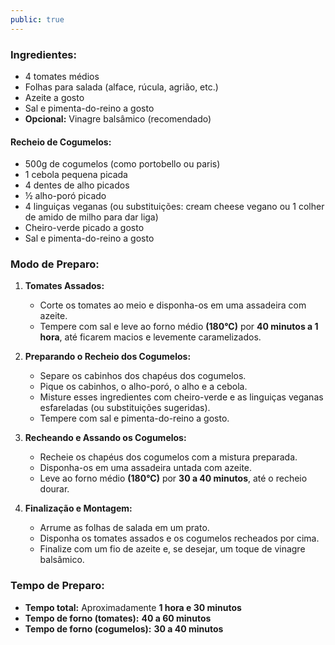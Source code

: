 ```yaml
---
public: true
---
```


### Ingredientes:

- 4 tomates médios
- Folhas para salada (alface, rúcula, agrião, etc.)
- Azeite a gosto
- Sal e pimenta-do-reino a gosto
- **Opcional:** Vinagre balsâmico (recomendado)

#### **Recheio de Cogumelos:**

- 500g de cogumelos (como portobello ou paris)
- 1 cebola pequena picada
- 4 dentes de alho picados
- ½ alho-poró picado
- 4 linguiças veganas (ou substituições: cream cheese vegano ou 1 colher de amido de milho para dar liga)
- Cheiro-verde picado a gosto
- Sal e pimenta-do-reino a gosto

### Modo de Preparo:

1. **Tomates Assados:**
    
    - Corte os tomates ao meio e disponha-os em uma assadeira com azeite.
    - Tempere com sal e leve ao forno médio **(180°C)** por **40 minutos a 1 hora**, até ficarem macios e levemente caramelizados.
2. **Preparando o Recheio dos Cogumelos:**
    
    - Separe os cabinhos dos chapéus dos cogumelos.
    - Pique os cabinhos, o alho-poró, o alho e a cebola.
    - Misture esses ingredientes com cheiro-verde e as linguiças veganas esfareladas (ou substituições sugeridas).
    - Tempere com sal e pimenta-do-reino a gosto.
3. **Recheando e Assando os Cogumelos:**
    
    - Recheie os chapéus dos cogumelos com a mistura preparada.
    - Disponha-os em uma assadeira untada com azeite.
    - Leve ao forno médio **(180°C)** por **30 a 40 minutos**, até o recheio dourar.
4. **Finalização e Montagem:**
    
    - Arrume as folhas de salada em um prato.
    - Disponha os tomates assados e os cogumelos recheados por cima.
    - Finalize com um fio de azeite e, se desejar, um toque de vinagre balsâmico.

### Tempo de Preparo:

- **Tempo total:** Aproximadamente **1 hora e 30 minutos**
- **Tempo de forno (tomates):** **40 a 60 minutos**
- **Tempo de forno (cogumelos):** **30 a 40 minutos**